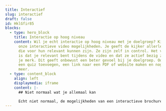 ```yaml
---
title: Interactief
slug: interactief
draft: false
id: HklGfir85
blocks:
  - type: hero_block
    title: Interactie op hoog niveau
    content: Wil je echt interactie op hoog niveau met je doelgroep? Kies dan voor
      onze interactieve video mogelijkheden. Je geeft de kijker allerlei keuzes
      die voor hun relevant kunnen zijn. Ze zijn zelf in control. Het voordeel
      is dat je relevant bent tijdens de video en dat ze actief bezig zijn met
      je merk. Dit geeft onbewust een beter gevoel bij je doelgroep. Ook kan je
      een quiz toevoegen, een link naar een PDF of website maken en nog veel
      meer.
  - type: content_block
    align: left
    displaymedia: iframe
    content: |-
      ## Niet normaal wat je allemaal kan

      Echt niet normaal, de mogelijkheden van een interactieve brochure
---
```

